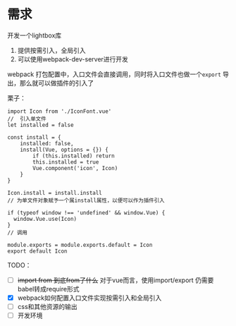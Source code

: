
# 需求
开发一个lightbox库
1. 提供按需引入，全局引入
2. 可以使用webpack-dev-server进行开发

webpack 打包配置中，入口文件会直接调用，同时将入口文件也做一个`export` 导出，那么就可以做插件的引入了

栗子：
```
import Icon from './IconFont.vue'
//  引入单文件
let installed = false

const install = {
    installed: false,
    install(Vue, options = {}) {
        if (this.installed) return
        this.installed = true
        Vue.component('icon', Icon)
    }
}

Icon.install = install.install
// 为单文件对象赋予一个属install属性，以便可以作为插件引入

if (typeof window !== 'undefined' && window.Vue) {
  window.Vue.use(Icon)
}
// 调用

module.exports = module.exports.default = Icon
export default Icon

```

TODO：
- [ ] ~~import from 到底from了什么~~ 对于vue而言，使用import/export 仍需要babel转成require形式 
- [x] webpack如何配置入口文件实现按需引入和全局引入
- [ ] css和其他资源的输出
- [ ] 开发环境 